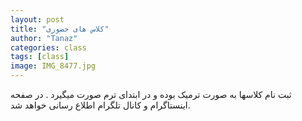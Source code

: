 ```yaml
---
layout: post
title: "کلاس های حضوری"
author: "Tanaz"
categories: class
tags: [class]
image: IMG_8477.jpg
---
```

ثبت نام کلاسها به صورت ترمیک بوده و در ابتدای ترم صورت میگیرد . در صفحه اینستاگرام و کانال تلگرام اطلاع رسانی خواهد شد.
